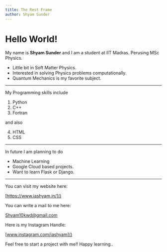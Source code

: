 ```yaml
---
title: The Rest Frame
author: Shyam Sunder
---
```


# Hello World!

My name is __Shyam Sunder__ and I am a student at IIT Madras. Perusing MSc Physics.

- Little bit in Soft Matter  Physics.
- Interested in solving Physics problems computationally.
- Quantum Mechanics is my favorite subject.

---

My Programming skills include

1. Python
2. C++
3. Fortran

and also

4. HTML
5. CSS

---

In future I am planning to do

- Machine Learning
- Google Cloud based projects.
- Want to learn Flask or Django.

---

You can visit my website here:

[https://www.iashyam.in/]()

You can write a mail to me here:

[Shyam10kwd@gmail.com](mailto:Shyam10kwd@gmail.com)

Here is my Instagram Handle:

[www.instagram.com/iashyam]()

Feel free to start a project with me!! Happy learning..
